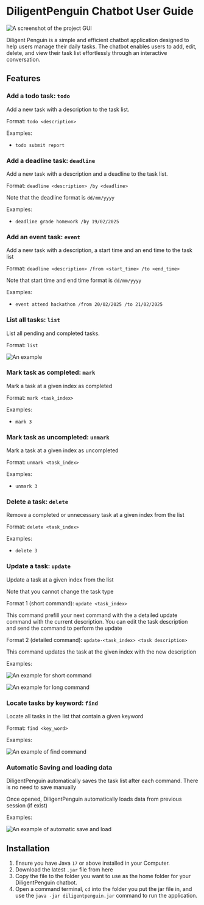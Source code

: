 # DiligentPenguin Chatbot User Guide

![A screenshot of the project GUI](Ui.png)

Diligent Penguin is a simple and efficient chatbot application designed to 
help users manage their daily tasks. 
The chatbot enables users to add, edit, delete, and view their task list effortlessly through an interactive conversation.

## Features
### Add a todo task: `todo`
Add a new task with a description to the task list.

Format: `todo <description>`

Examples:

- `todo submit report`

### Add a deadline task: `deadline`
Add a new task with a description and a deadline to the task list.

Format: `deadline <description> /by <deadline>`

Note that the deadline format is `dd/mm/yyyy`

Examples:

- `deadline grade homework /by 19/02/2025`

### Add an event task: `event`
Add a new task with a description, a start time and an end time to the task list

Format: `deadline <description> /from <start_time> /to <end_time>`

Note that start time and end time format is `dd/mm/yyyy`

Examples:

- `event attend hackathon /from 20/02/2025 /to 21/02/2025`

### List all tasks: `list`
List all pending and completed tasks.

Format: `list`

![An example](listExample.png)

### Mark task as completed: `mark`
Mark a task at a given index as completed

Format: `mark <task_index>`

Examples:

- `mark 3`

### Mark task as uncompleted: `unmark`
Mark a task at a given index as uncompleted

Format: `unmark <task_index>`

Examples:

- `unmark 3`

### Delete a task: `delete`
Remove a completed or unnecessary task at a given index from the list

Format: `delete <task_index>`

Examples:

- `delete 3`

### Update a task: `update`
Update a task at a given index from the list

Note that you cannot change the task type

Format 1 (short command): `update <task_index>`

This command prefill your next command with the a detailed update command with the current description. 
You can edit the task description and send the command to perform the update

Format 2 (detailed command): `update-<task_index> <task description>`

This command updates the task at the given index with the new description

Examples:

![An example for short command](updateExample.png)

![An example for long command](updateExample2.png)

### Locate tasks by keyword: `find`
Locate all tasks in the list that contain a given keyword

Format: `find <key_word>`

Examples:

![An example of find command](findExample.png)

### Automatic Saving and loading data
DiligentPenguin automatically saves the task list after each command. There is no need to save manually

Once opened, DiligentPenguin automatically loads data from previous session (if exist)

Examples:

![An example of automatic save and load](saveAndLoadExample.png)

## Installation
1. Ensure you have Java `17` or above installed in your Computer.
2. Download the latest `.jar` file from here
3. Copy the file to the folder you want to use as the home folder for your DiligentPenguin chatbot.
4. Open a command terminal, `cd` into the folder you put the jar file in, and use the `java -jar diligentpenguin.jar` 
command to run the application.